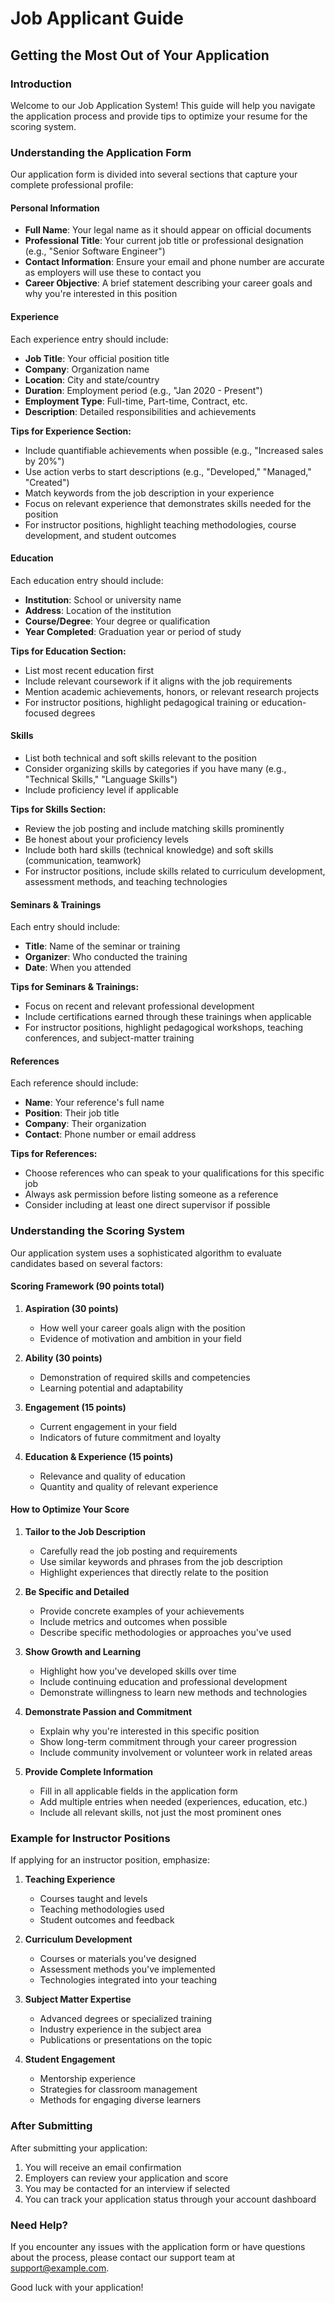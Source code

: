 # Job Applicant Guide
## Getting the Most Out of Your Application

### Introduction

Welcome to our Job Application System! This guide will help you navigate the application process and provide tips to optimize your resume for the scoring system.

### Understanding the Application Form

Our application form is divided into several sections that capture your complete professional profile:

#### Personal Information
- **Full Name**: Your legal name as it should appear on official documents
- **Professional Title**: Your current job title or professional designation (e.g., "Senior Software Engineer")
- **Contact Information**: Ensure your email and phone number are accurate as employers will use these to contact you
- **Career Objective**: A brief statement describing your career goals and why you're interested in this position

#### Experience
Each experience entry should include:
- **Job Title**: Your official position title
- **Company**: Organization name
- **Location**: City and state/country
- **Duration**: Employment period (e.g., "Jan 2020 - Present")
- **Employment Type**: Full-time, Part-time, Contract, etc.
- **Description**: Detailed responsibilities and achievements

**Tips for Experience Section:**
- Include quantifiable achievements when possible (e.g., "Increased sales by 20%")
- Use action verbs to start descriptions (e.g., "Developed," "Managed," "Created")
- Match keywords from the job description in your experience
- Focus on relevant experience that demonstrates skills needed for the position
- For instructor positions, highlight teaching methodologies, course development, and student outcomes

#### Education
Each education entry should include:
- **Institution**: School or university name
- **Address**: Location of the institution
- **Course/Degree**: Your degree or qualification
- **Year Completed**: Graduation year or period of study

**Tips for Education Section:**
- List most recent education first
- Include relevant coursework if it aligns with the job requirements
- Mention academic achievements, honors, or relevant research projects
- For instructor positions, highlight pedagogical training or education-focused degrees

#### Skills
- List both technical and soft skills relevant to the position
- Consider organizing skills by categories if you have many (e.g., "Technical Skills," "Language Skills")
- Include proficiency level if applicable

**Tips for Skills Section:**
- Review the job posting and include matching skills prominently
- Be honest about your proficiency levels
- Include both hard skills (technical knowledge) and soft skills (communication, teamwork)
- For instructor positions, include skills related to curriculum development, assessment methods, and teaching technologies

#### Seminars & Trainings
Each entry should include:
- **Title**: Name of the seminar or training
- **Organizer**: Who conducted the training
- **Date**: When you attended

**Tips for Seminars & Trainings:**
- Focus on recent and relevant professional development
- Include certifications earned through these trainings when applicable
- For instructor positions, highlight pedagogical workshops, teaching conferences, and subject-matter training

#### References
Each reference should include:
- **Name**: Your reference's full name
- **Position**: Their job title
- **Company**: Their organization
- **Contact**: Phone number or email address

**Tips for References:**
- Choose references who can speak to your qualifications for this specific job
- Always ask permission before listing someone as a reference
- Consider including at least one direct supervisor if possible

### Understanding the Scoring System

Our application system uses a sophisticated algorithm to evaluate candidates based on several factors:

#### Scoring Framework (90 points total)

1. **Aspiration (30 points)**
   - How well your career goals align with the position
   - Evidence of motivation and ambition in your field

2. **Ability (30 points)**
   - Demonstration of required skills and competencies
   - Learning potential and adaptability

3. **Engagement (15 points)**
   - Current engagement in your field
   - Indicators of future commitment and loyalty

4. **Education & Experience (15 points)**
   - Relevance and quality of education
   - Quantity and quality of relevant experience

#### How to Optimize Your Score

1. **Tailor to the Job Description**
   - Carefully read the job posting and requirements
   - Use similar keywords and phrases from the job description
   - Highlight experiences that directly relate to the position

2. **Be Specific and Detailed**
   - Provide concrete examples of your achievements
   - Include metrics and outcomes when possible
   - Describe specific methodologies or approaches you've used

3. **Show Growth and Learning**
   - Highlight how you've developed skills over time
   - Include continuing education and professional development
   - Demonstrate willingness to learn new methods and technologies

4. **Demonstrate Passion and Commitment**
   - Explain why you're interested in this specific position
   - Show long-term commitment through your career progression
   - Include community involvement or volunteer work in related areas

5. **Provide Complete Information**
   - Fill in all applicable fields in the application form
   - Add multiple entries when needed (experiences, education, etc.)
   - Include all relevant skills, not just the most prominent ones

### Example for Instructor Positions

If applying for an instructor position, emphasize:

1. **Teaching Experience**
   - Courses taught and levels
   - Teaching methodologies used
   - Student outcomes and feedback

2. **Curriculum Development**
   - Courses or materials you've designed
   - Assessment methods you've implemented
   - Technologies integrated into your teaching

3. **Subject Matter Expertise**
   - Advanced degrees or specialized training
   - Industry experience in the subject area
   - Publications or presentations on the topic

4. **Student Engagement**
   - Mentorship experience
   - Strategies for classroom management
   - Methods for engaging diverse learners

### After Submitting

After submitting your application:

1. You will receive an email confirmation
2. Employers can review your application and score
3. You may be contacted for an interview if selected
4. You can track your application status through your account dashboard

### Need Help?

If you encounter any issues with the application form or have questions about the process, please contact our support team at support@example.com.

Good luck with your application!